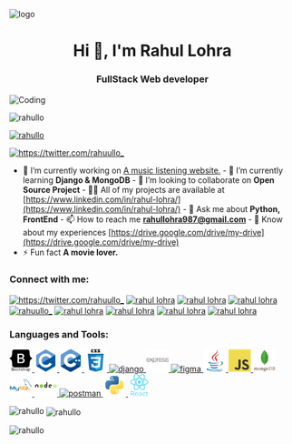 ![logo](https://mir-s3-cdn-cf.behance.net/project_modules/fs/79731568097599.5b50bca477735.jpg)
<h1 align="center">Hi 👋, I'm Rahul Lohra</h1>
<h3 align="center">FullStack Web developer</h3>
<img align="center" alt="Coding" width="400" src="https://globaleducation.s3.ap-south-1.amazonaws.com/globaledu/gif/front-end-development.gif" alt="">

<p align="left"> <img src="https://komarev.com/ghpvc/?username=rahullo&label=Profile%20views&color=0e75b6&style=flat" alt="rahullo" /> </p>

<p align="left">
    <a href="https://github.com/ryo-ma/github-profile-trophy"><img src="https://github-profile-trophy.vercel.app/?username=rahullo" alt="rahullo" /></a>
</p>

<p align="left">
    <a href="https://twitter.com/rahuullo_" target="blank"><img src="https://img.shields.io/twitter/follow/https://twitter.com/rahuullo_?logo=twitter&style=for-the-badge" alt="https://twitter.com/rahuullo_" /></a>
</p>

- 🔭 I’m currently working on [A music listening website.](https://github.com/rahullo/Listen-Music-app) - 🌱 I’m currently learning **Django & MongoDB** - 👯 I’m looking to collaborate on **Open Source Project** - 👨‍💻 All of my projects are available
at [https://www.linkedin.com/in/rahul-lohra/](https://www.linkedin.com/in/rahul-lohra/) - 💬 Ask me about **Python, FrontEnd** - 📫 How to reach me **rahullohra987@gmail.com** - 📄 Know about my experiences [https://drive.google.com/drive/my-drive](https://drive.google.com/drive/my-drive)
- ⚡ Fun fact **A movie lover.**

<h3 align="left">Connect with me:</h3>
<p align="left">
    <a href="https://twitter.com/rahuullo_" target="blank"><img align="center" src="https://raw.githubusercontent.com/rahuldkjain/github-profile-readme-generator/master/src/images/icons/Social/twitter.svg" alt="https://twitter.com/rahuullo_" height="30" width="40" /></a>
    <a href="https://linkedin.com/in/rahul lohra" target="blank"><img align="center" src="https://raw.githubusercontent.com/rahuldkjain/github-profile-readme-generator/master/src/images/icons/Social/linked-in-alt.svg" alt="rahul lohra" height="30" width="40" /></a>
    <a href="https://kaggle.com/rahul lohra" target="blank"><img align="center" src="https://raw.githubusercontent.com/rahuldkjain/github-profile-readme-generator/master/src/images/icons/Social/kaggle.svg" alt="rahul lohra" height="30" width="40" /></a>
    <a href="https://fb.com/rahul lohra" target="blank"><img align="center" src="https://raw.githubusercontent.com/rahuldkjain/github-profile-readme-generator/master/src/images/icons/Social/facebook.svg" alt="rahul lohra" height="30" width="40" /></a>
    <a href="https://instagram.com/rahuullo_" target="blank"><img align="center" src="https://raw.githubusercontent.com/rahuldkjain/github-profile-readme-generator/master/src/images/icons/Social/instagram.svg" alt="rahuullo_" height="30" width="40" /></a>
    <a href="https://www.hackerrank.com/rahul lohra" target="blank"><img align="center" src="https://raw.githubusercontent.com/rahuldkjain/github-profile-readme-generator/master/src/images/icons/Social/hackerrank.svg" alt="rahul lohra" height="30" width="40" /></a>
    <a href="https://www.leetcode.com/rahul lohra" target="blank"><img align="center" src="https://raw.githubusercontent.com/rahuldkjain/github-profile-readme-generator/master/src/images/icons/Social/leet-code.svg" alt="rahul lohra" height="30" width="40" /></a>
    <a href="https://www.hackerearth.com/rahul lohra" target="blank"><img align="center" src="https://raw.githubusercontent.com/rahuldkjain/github-profile-readme-generator/master/src/images/icons/Social/hackerearth.svg" alt="rahul lohra" height="30" width="40" /></a>
    <a href="https://discord.gg/rahul lohra" target="blank"><img align="center" src="https://raw.githubusercontent.com/rahuldkjain/github-profile-readme-generator/master/src/images/icons/Social/discord.svg" alt="rahul lohra" height="30" width="40" /></a>
</p>

<h3 align="left">Languages and Tools:</h3>
<p align="left">
    <a href="https://getbootstrap.com" target="_blank" rel="noreferrer"> <img src="https://raw.githubusercontent.com/devicons/devicon/master/icons/bootstrap/bootstrap-plain-wordmark.svg" alt="bootstrap" width="40" height="40" /> </a>
    <a href="https://www.cprogramming.com/" target="_blank" rel="noreferrer"> <img src="https://raw.githubusercontent.com/devicons/devicon/master/icons/c/c-original.svg" alt="c" width="40" height="40" /> </a>
    <a href="https://www.w3schools.com/cpp/" target="_blank" rel="noreferrer"> <img src="https://raw.githubusercontent.com/devicons/devicon/master/icons/cplusplus/cplusplus-original.svg" alt="cplusplus" width="40" height="40" /> </a>
    <a href="https://www.w3schools.com/css/" target="_blank" rel="noreferrer"> <img src="https://raw.githubusercontent.com/devicons/devicon/master/icons/css3/css3-original-wordmark.svg" alt="css3" width="40" height="40" /> </a>
    <a href="https://www.djangoproject.com/" target="_blank" rel="noreferrer"> <img src="https://cdn.worldvectorlogo.com/logos/django.svg" alt="django" width="40" height="40" /> </a>
    <a href="https://expressjs.com" target="_blank" rel="noreferrer"> <img src="https://raw.githubusercontent.com/devicons/devicon/master/icons/express/express-original-wordmark.svg" alt="express" width="40" height="40" /> </a>
    <a href="https://www.figma.com/" target="_blank" rel="noreferrer"> <img src="https://www.vectorlogo.zone/logos/figma/figma-icon.svg" alt="figma" width="40" height="40" /> </a>
    <a href="https://www.java.com" target="_blank" rel="noreferrer"> <img src="https://raw.githubusercontent.com/devicons/devicon/master/icons/java/java-original.svg" alt="java" width="40" height="40" /> </a>
    <a href="https://developer.mozilla.org/en-US/docs/Web/JavaScript" target="_blank" rel="noreferrer"> <img src="https://raw.githubusercontent.com/devicons/devicon/master/icons/javascript/javascript-original.svg" alt="javascript" width="40" height="40" /> </a>
    <a href="https://www.mongodb.com/" target="_blank" rel="noreferrer"> <img src="https://raw.githubusercontent.com/devicons/devicon/master/icons/mongodb/mongodb-original-wordmark.svg" alt="mongodb" width="40" height="40" /> </a>
    <a href="https://www.mysql.com/" target="_blank" rel="noreferrer"> <img src="https://raw.githubusercontent.com/devicons/devicon/master/icons/mysql/mysql-original-wordmark.svg" alt="mysql" width="40" height="40" /> </a>
    <a href="https://nodejs.org" target="_blank" rel="noreferrer"> <img src="https://raw.githubusercontent.com/devicons/devicon/master/icons/nodejs/nodejs-original-wordmark.svg" alt="nodejs" width="40" height="40" /> </a>
    <a href="https://postman.com" target="_blank" rel="noreferrer"> <img src="https://www.vectorlogo.zone/logos/getpostman/getpostman-icon.svg" alt="postman" width="40" height="40" /> </a>
    <a href="https://www.python.org" target="_blank" rel="noreferrer"> <img src="https://raw.githubusercontent.com/devicons/devicon/master/icons/python/python-original.svg" alt="python" width="40" height="40" /> </a>
    <a href="https://reactjs.org/" target="_blank" rel="noreferrer"> <img src="https://raw.githubusercontent.com/devicons/devicon/master/icons/react/react-original-wordmark.svg" alt="react" width="40" height="40" /> </a>
</p>

<p><img align="left" src="https://github-readme-stats.vercel.app/api/top-langs?username=rahullo&show_icons=true&locale=en&layout=compact" alt="rahullo" /></p>

<p>&nbsp;<img align="center" src="https://github-readme-stats.vercel.app/api?username=rahullo&show_icons=true&locale=en" alt="rahullo" /></p>

<p><img align="center" src="https://github-readme-streak-stats.herokuapp.com/?user=rahullo&" alt="rahullo" /></p>
